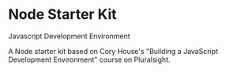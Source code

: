# Node Starter Kit
Javascript Development Environment

A Node starter kit based on Cory House's "Building a JavaScript Development Environment" course on Pluralsight.
